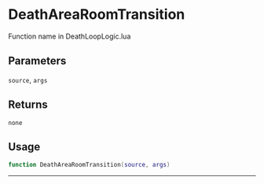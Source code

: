 # DeathAreaRoomTransition
Function name in DeathLoopLogic.lua
## Parameters
`source`, `args`
## Returns
`none`
## Usage
```lua
function DeathAreaRoomTransition(source, args)
```
---
